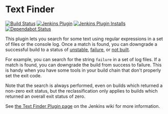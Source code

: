 # Text Finder

[![Build Status](https://ci.jenkins.io/buildStatus/icon?job=Plugins/text-finder-plugin/master)](https://ci.jenkins.io/job/Plugins/job/text-finder-plugin/job/master/)
[![Jenkins Plugin](https://img.shields.io/jenkins/plugin/v/text-finder.svg)](https://plugins.jenkins.io/text-finder)
[![Jenkins Plugin Installs](https://img.shields.io/jenkins/plugin/i/text-finder.svg)](https://plugins.jenkins.io/text-finder)
[![Dependabot Status](https://api.dependabot.com/badges/status?host=github&repo=jenkinsci/text-finder-plugin)](https://dependabot.com)

This plugin lets you search for some text using regular expressions in a set of
files or the console log. Once a match is found, you can downgrade a successful
build to a status of
[unstable](https://javadoc.jenkins-ci.org/hudson/model/Result.html#UNSTABLE),
[failure](https://javadoc.jenkins-ci.org/hudson/model/Result.html#FAILURE), or
[not built](https://javadoc.jenkins-ci.org/hudson/model/Result.html#NOT_BUILT).

For example, you can search for the string `failure` in a set of log files. If
a match is found, you can downgrade the build from success to failure. This is
handy when you have some tools in your build chain that don't properly set the
exit code.

Note that the search is always performed, even on builds which returned a
non-zero exit status, but the reclassification only applies to builds which
returned an overall exit status of zero.

See [the Text Finder Plugin page](https://wiki.jenkins-ci.org/display/JENKINS/Text-finder+Plugin)
on the Jenkins wiki for more information.
